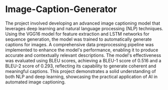 # Image-Caption-Generator
The project involved developing an advanced image captioning model that leverages deep learning and natural language processing (NLP) techniques. Using the VGG16 model for feature extraction and LSTM networks for sequence generation, the model was trained to automatically generate captions for images. A comprehensive data preprocessing pipeline was implemented to enhance the model's performance, enabling it to produce accurate and contextually relevant descriptions. The model's effectiveness was evaluated using BLEU scores, achieving a BLEU-1 score of 0.516 and a BLEU-2 score of 0.293, reflecting its capability to generate coherent and meaningful captions. This project demonstrates a solid understanding of both NLP and deep learning, showcasing the practical application of AI in automated image captioning.






